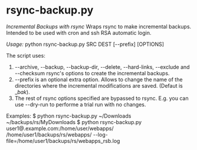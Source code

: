 # rsync-backup.py
*Incremental Backups with rsync*
Wraps rsync to make incremental backups. Intended to be used with cron
and ssh RSA automatic login.

*Usage:* python rsync-backup.py SRC DEST [--prefix] [OPTIONS]

The script uses:

1. --archive, --backup, --backup-dir, --delete, --hard-links, --exclude
   and --checksum rsync's options to create the incremental backups.
2. --prefix is an optional extra option. Allows to change the name of the
   directories where the incremental modifications are saved. (Defaut
   is __bak_).
3. The rest of rsync options specified are bypassed to rsync. E.g. you can
   use --dry-run to performe a trial run with no changes.

Examples:
$ python rsync-backup.py ~/Downloads ~/backups/rs/MyDownloads
$ python rsync-backup.py user1@.example.com:/home/user/webapps/ /home/user1/backups/rs/webapps/ --log-file=/home/user1/backups/rs/webapps_rsb.log
